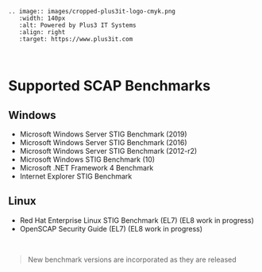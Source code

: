 ```{eval-rst}
.. image:: images/cropped-plus3it-logo-cmyk.png
   :width: 140px
   :alt: Powered by Plus3 IT Systems
   :align: right
   :target: https://www.plus3it.com
```

<br>

# Supported SCAP Benchmarks

## Windows

- Microsoft Windows Server STIG Benchmark (2019)
- Microsoft Windows Server STIG Benchmark (2016)
- Microsoft Windows Server STIG Benchmark (2012-r2)
- Microsoft Windows STIG Benchmark (10)
- Microsoft .NET Framework 4 Benchmark
- Internet Explorer STIG Benchmark

## Linux

- Red Hat Enterprise Linux STIG Benchmark (EL7) (EL8 work in progress)
- OpenSCAP Security Guide (EL7) (EL8 work in progress)

<br>

> New benchmark versions are incorporated as they are released